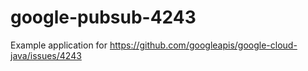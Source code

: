 # google-pubsub-4243
Example application for https://github.com/googleapis/google-cloud-java/issues/4243
